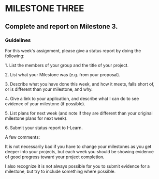 # MILESTONE THREE

## Complete and report on Milestone 3.

### Guidelines

For this week's assignment, please give a status report by doing the
following:

1\. List the members of your group and the title of your project.

2\. List what your Milestone was (e.g. from your proposal).

3\. Describe what you have done this week, and how it meets, falls short
of, or is different than your milestone, and why.

4\. Give a link to your application, and describe what I can do to see
evidence of your milestone (if possible).

5\. List plans for next week (and note if they are different than your
original milestone plans for next week).

6\. Submit your status report to I-Learn.

A few comments:

It is not necessarily bad if you have to change your milestones as you
get deeper into your projects, but each week you should be showing
evidence of good progress toward your project completion.

I also recognize it is not always possible for you to submit evidence
for a milestone, but try to include something where possible.
